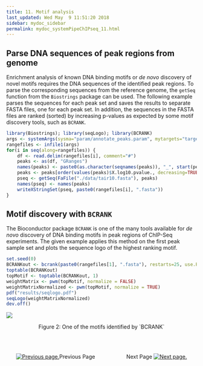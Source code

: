 ```yaml
---
title: 11. Motif analysis
last_updated: Wed May  9 11:51:20 2018
sidebar: mydoc_sidebar
permalink: mydoc_systemPipeChIPseq_11.html
---
```


## Parse DNA sequences of peak regions from genome

Enrichment analysis of known DNA binding motifs or _de novo_ discovery
of novel motifs requires the DNA sequences of the identified peak
regions. To parse the corresponding sequences from the reference genome,
the `getSeq` function from the `Biostrings` package can be used. The 
following example parses the sequences for each peak set and saves the 
results to separate FASTA files, one for each peak set. In addition, the 
sequences in the FASTA files are ranked (sorted) by increasing p-values 
as expected by some motif discovery tools, such as `BCRANK`.


```r
library(Biostrings); library(seqLogo); library(BCRANK)
args <- systemArgs(sysma="param/annotate_peaks.param", mytargets="targets_macs.txt")
rangefiles <- infile1(args)
for(i in seq(along=rangefiles)) {
    df <- read.delim(rangefiles[i], comment="#")
    peaks <- as(df, "GRanges")
    names(peaks) <- paste0(as.character(seqnames(peaks)), "_", start(peaks), "-", end(peaks))
    peaks <- peaks[order(values(peaks)$X.log10.pvalue., decreasing=TRUE)]
    pseq <- getSeq(FaFile("./data/tair10.fasta"), peaks)
    names(pseq) <- names(peaks)
    writeXStringSet(pseq, paste0(rangefiles[i], ".fasta")) 
}
```

## Motif discovery with `BCRANK`

The Bioconductor package `BCRANK` is one of the many tools available for 
_de novo_ discovery of DNA binding motifs in peak regions of ChIP-Seq
experiments. The given example applies this method on the first peak
sample set and plots the sequence logo of the highest ranking motif.


```r
set.seed(0)
BCRANKout <- bcrank(paste0(rangefiles[1], ".fasta"), restarts=25, use.P1=TRUE, use.P2=TRUE)
toptable(BCRANKout)
topMotif <- toptable(BCRANKout, 1)
weightMatrix <- pwm(topMotif, normalize = FALSE)
weightMatrixNormalized <- pwm(topMotif, normalize = TRUE)
pdf("results/seqlogo.pdf")
seqLogo(weightMatrixNormalized)
dev.off()
```

![](./pages/mydoc/systemPipeChIPseq_files/seqlogo.png)
<div align="center">Figure 2: One of the motifs identified by `BCRANK`</div>


<br><br><center><a href="mydoc_systemPipeChIPseq_10.html"><img src="images/left_arrow.png" alt="Previous page."></a>Previous Page &nbsp; &nbsp; &nbsp; &nbsp; &nbsp; &nbsp; &nbsp; &nbsp; &nbsp; &nbsp; Next Page
<a href="mydoc_systemPipeChIPseq_12.html"><img src="images/right_arrow.png" alt="Next page."></a></center>
